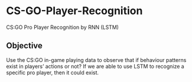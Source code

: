 # CS-GO-Player-Recognition
CS:GO Pro Player Recognition by RNN (LSTM)
## Objective
Use the CS:GO in-game playing data to observe that if behaviour patterns exist in players’ actions or not?
If we are able to use LSTM to recognize a specific pro player, then it could exist.
